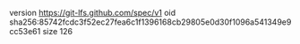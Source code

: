 version https://git-lfs.github.com/spec/v1
oid sha256:85742fcdc3f52ec27fea6c1f1396168cb29805e0d30f1096a541349e9cc53e61
size 126
